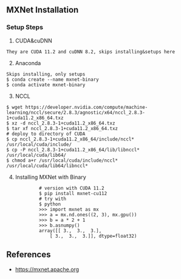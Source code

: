 ## MXNet Installation

### Setup Steps
1. CUDA&cuDNN
```
They are CUDA 11.2 and cuDNN 8.2, skips installing&setups here
```
2. Anaconda
```
Skips installing, only setups
$ conda create --name mxnet-binary
$ conda activate mxnet-binary
```
3. NCCL
```
$ wget https://developer.nvidia.com/compute/machine-learning/nccl/secure/2.8.3/agnostic/x64/nccl_2.8.3-1+cuda11.2_x86_64.txz
$ xz -d nccl_2.8.3-1+cuda11.2_x86_64.txz
$ tar xf nccl_2.8.3-1+cuda11.2_x86_64.txz
# deploy to directory of CUDA
$ cp nccl_2.8.3-1+cuda11.2_x86_64/include/nccl* /usr/local/cuda/include/
$ cp -P nccl_2.8.3-1+cuda11.2_x86_64/lib/libnccl* /usr/local/cuda/lib64/
$ chmod a+r /usr/local/cuda/include/nccl* /usr/local/cuda/lib64/libnccl*
```
4. Installing MXNet with Binary
```
			# version with CUDA 11.2
			$ pip install mxnet-cu112
			# try with
			$ python
			>>> import mxnet as mx
			>>> a = mx.nd.ones((2, 3), mx.gpu())
			>>> b = a * 2 + 1
			>>> b.asnumpy()
			array([[ 3.,  3.,  3.],
				[ 3.,  3.,  3.]], dtype=float32)
```
## References
* https://mxnet.apache.org
